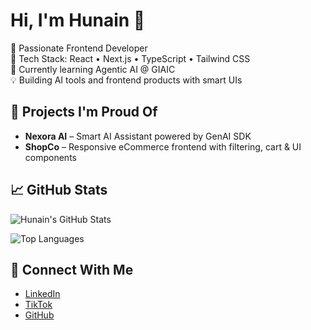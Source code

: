 # Hi, I'm Hunain 👋

🚀 Passionate Frontend Developer  
🔧 Tech Stack: React • Next.js • TypeScript • Tailwind CSS  
🧠 Currently learning Agentic AI @ GIAIC  
💡 Building AI tools and frontend products with smart UIs

## 🧠 Projects I'm Proud Of

- **Nexora AI** – Smart AI Assistant powered by GenAI SDK  
- **ShopCo** – Responsive eCommerce frontend with filtering, cart & UI components  

## 📈 GitHub Stats

![Hunain's GitHub Stats](https://github-readme-stats.vercel.app/api?username=HunainNaeemAnwar&show_icons=true&theme=tokyonight)

![Top Languages](https://github-readme-stats.vercel.app/api/top-langs/?username=HunainNaeemAnwar&layout=compact&theme=tokyonight)

## 🔗 Connect With Me

- [LinkedIn](https://www.linkedin.com/in/your-link)
- [TikTok](https://tiktok.com/@hunaino)
- [GitHub](https://github.com/HunainNaeemAnwar)
